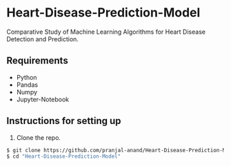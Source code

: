 # Heart-Disease-Prediction-Model

Comparative Study of Machine Learning Algorithms for Heart Disease Detection and Prediction.


## Requirements
- Python 
- Pandas
- Numpy
- Jupyter-Notebook

## Instructions for setting up
1. Clone the repo.
```sh
$ git clone https://github.com/pranjal-anand/Heart-Disease-Prediction-Model.git
$ cd "Heart-Disease-Prediction-Model"
```
